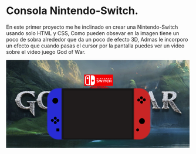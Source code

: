 # Consola Nintendo-Switch.
En este primer proyecto me he inclinado en crear una Nintendo-Switch usando solo HTML y CSS,
Como pueden obsevar en la imagen tiene un poco de sobra alrededor que da un poco de efecto 3D,
Admas le incorporo un efecto que cuando pasas el cursor por la pantalla puedes ver un video sobre el video juego God of War.

![](img/Screenshot_8.png)
